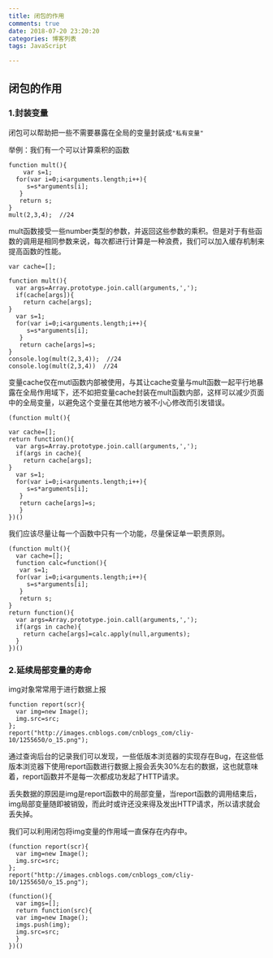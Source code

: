 ```yaml
---
title: 闭包的作用
comments: true
date: 2018-07-20 23:20:20
categories: 博客列表
tags: JavaScript

---
```


## 闭包的作用

### 1.封装变量

闭包可以帮助把一些不需要暴露在全局的变量封装成`"私有变量"`

举例：我们有一个可以计算乘积的函数

```
function mult(){
	var s=1;
  for(var i=0;i<arguments.length;i++){
     s=s*arguments[i];
   }
   return s;
}
mult(2,3,4);  //24
```

mult函数接受一些number类型的参数，并返回这些参数的乘积。但是对于有些函数的调用是相同参数来说，每次都进行计算是一种浪费，我们可以加入缓存机制来提高函数的性能。

```
var cache=[];

function mult(){
  var args=Array.prototype.join.call(arguments,',');
  if(cache[args]){
    return cache[args];
}
  var s=1;
  for(var i=0;i<arguments.length;i++){
     s=s*arguments[i];
   }
   return cache[args]=s;
}
console.log(mult(2,3,4));  //24
console.log(mult(2,3,4))  //24
```

变量cache仅在mutl函数内部被使用，与其让cache变量与mult函数一起平行地暴露在全局作用域下，还不如把变量cache封装在mult函数内部，这样可以减少页面中的全局变量，以避免这个变量在其他地方被不小心修改而引发错误。

```
(function mult(){

var cache=[];
return function(){
  var args=Array.prototype.join.call(arguments,',');
  if(args in cache){
    return cache[args];
}
  var s=1;
  for(var i=0;i<arguments.length;i++){
     s=s*arguments[i];
   }
   return cache[args]=s;
   }
})()
```

我们应该尽量让每一个函数中只有一个功能，尽量保证单一职责原则。

```
(function mult(){
  var cache=[];
  function calc=function(){
   var s=1;
  for(var i=0;i<arguments.length;i++){
     s=s*arguments[i];
   }
   return s;  
}
return function(){
  var args=Array.prototype.join.call(arguments,',');
  if(args in cache){
    return cache[args]=calc.apply(null,arguments);
  }
})()
```

### 2.延续局部变量的寿命

img对象常常用于进行数据上报

```
function report(scr){
  var img=new Image();
  img.src=src;
};
report("http://images.cnblogs.com/cnblogs_com/cliy-10/1255650/o_15.png");
```

通过查询后台的记录我们可以发现，一些低版本浏览器的实现存在Bug，在这些低版本浏览器下使用report函数进行数据上报会丢失30%左右的数据，这也就意味着，report函数并不是每一次都成功发起了HTTP请求。

丢失数据的原因是img是report函数中的局部变量，当report函数的调用结束后，img局部变量随即被销毁，而此时或许还没来得及发出HTTP请求，所以请求就会丢失掉。

我们可以利用闭包将img变量的作用域一直保存在内存中。

```
(function report(scr){
  var img=new Image();
  img.src=src;
};
report("http://images.cnblogs.com/cnblogs_com/cliy-10/1255650/o_15.png");

(function(){
  var imgs=[];
  return function(src){
  var img=new Image();
  imgs.push(img);
  img.src=src;
  }
})()
```